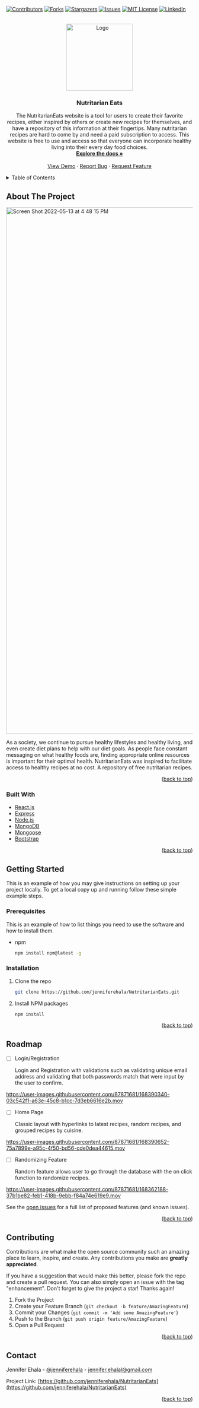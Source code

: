 <div id="top"></div>




[![Contributors][contributors-shield]][contributors-url]
[![Forks][forks-shield]][forks-url]
[![Stargazers][stars-shield]][stars-url]
[![Issues][issues-shield]][issues-url]
[![MIT License][license-shield]][license-url]
[![LinkedIn][linkedin-shield]][linkedin-url]



<!-- PROJECT LOGO -->
<br />
<div align="center">
  <a href="https://github.com/jenniferehala/NutritarianEats">
    <img src="https://user-images.githubusercontent.com/87871681/168386875-f130757d-54b7-4bb5-b81f-49c550101faa.png" alt="Logo" width="180" height="180">
  </a>

  
  
  
<h3 align="center">Nutritarian Eats</h3>

  <p align="center">
    The NutritarianEats website is a tool for users to create their favorite recipes, either inspired by others or create new recipes for themselves, and have a repository of this information at their fingertips. Many nutritarian recipes are hard to come by and need a paid subscription to access. This website is free to use and access so that everyone can incorporate healthy living into their every day food choices.
    <br />
    <a href="https://github.com/jenniferehala/NutritarianEats"><strong>Explore the docs »</strong></a>
    <br />
    <br />
    <a href="https://youtu.be/f2GPT2cmJBs">View Demo</a>
    ·
    <a href="https://github.com/jenniferehala/NutritarianEats/issues">Report Bug</a>
    ·
    <a href="https://github.com/jenniferehala/NutritarianEats/issues">Request Feature</a>
  </p>
</div>



<!-- TABLE OF CONTENTS -->
<details>
  <summary>Table of Contents</summary>
  <ol>
    <li>
      <a href="#about-the-project">About The Project</a>
      <ul>
        <li><a href="#built-with">Built With</a></li>
      </ul>
    </li>
    <li>
      <a href="#getting-started">Getting Started</a>
      <ul>
        <li><a href="#prerequisites">Prerequisites</a></li>
        <li><a href="#installation">Installation</a></li>
      </ul>
    </li>
    <li><a href="#roadmap">Roadmap</a></li>
    <li><a href="#contributing">Contributing</a></li>
    <li><a href="#contact">Contact</a></li>
  </ol>
</details>



<!-- ABOUT THE PROJECT -->
## About The Project

<img width="1419" alt="Screen Shot 2022-05-13 at 4 48 15 PM" src="https://user-images.githubusercontent.com/87871681/168387278-3ce92bba-4353-4cea-b5e4-d31d76781bf6.png">

As a society, we continue to pursue healthy lifestyles and healthy living, and even create diet plans to help with our diet goals. As people face constant messaging on what healthy foods are, finding appropriate online resources is important for their optimal health. NutritarianEats was inspired to facilitate access to healthy recipes at no cost. A repository of free nutritarian recipes.

<p align="right">(<a href="#top">back to top</a>)</p>



### Built With

* [React.js](https://reactjs.org/)
* [Express](https://expressjs.com/)
* [Node.js](https://nodejs.org/en/)
* [MongoDB](https://www.mongodb.com/)
* [Mongoose](https://mongoosejs.com/)
* [Bootstrap](https://getbootstrap.com)

<p align="right">(<a href="#top">back to top</a>)</p>



<!-- GETTING STARTED -->
## Getting Started

This is an example of how you may give instructions on setting up your project locally.
To get a local copy up and running follow these simple example steps.

### Prerequisites

This is an example of how to list things you need to use the software and how to install them.
* npm
  ```sh
  npm install npm@latest -g
  ```

### Installation


1. Clone the repo
   ```sh
   git clone https://github.com/jenniferehala/NutritarianEats.git
   ```
2. Install NPM packages
   ```sh
   npm install
   ```

<p align="right">(<a href="#top">back to top</a>)</p>



<!-- ROADMAP -->
## Roadmap

- [ ] Login/Registration 
  <p> Login and Registration with validations such as validating unique email address and validating that both 
  passwords match that were input by the user to confirm. </p>
  
https://user-images.githubusercontent.com/87871681/168390340-03c542f1-a63e-45c8-b1cc-7d3eb6616e2b.mov


  
- [ ] Home Page
  <p> Classic layout with hyperlinks to latest recipes, random recipes, and grouped recipes by cuisine. </p>


https://user-images.githubusercontent.com/87871681/168390652-75a7899e-a95c-4f50-bd56-cde0dea44615.mov





- [ ] Randomizing Feature
   <p> Random feature allows user to go through the database with the on click function to randomize recipes. </p>
https://user-images.githubusercontent.com/87871681/168362188-37b1be82-feb1-418b-9ebb-f84a74e619e9.mov

  


See the [open issues](https://github.com/jenniferehala/NutritarianEats/issues) for a full list of proposed features (and known issues).

<p align="right">(<a href="#top">back to top</a>)</p>



<!-- CONTRIBUTING -->
## Contributing

Contributions are what make the open source community such an amazing place to learn, inspire, and create. Any contributions you make are **greatly appreciated**.

If you have a suggestion that would make this better, please fork the repo and create a pull request. You can also simply open an issue with the tag "enhancement".
Don't forget to give the project a star! Thanks again!

1. Fork the Project
2. Create your Feature Branch (`git checkout -b feature/AmazingFeature`)
3. Commit your Changes (`git commit -m 'Add some AmazingFeature'`)
4. Push to the Branch (`git push origin feature/AmazingFeature`)
5. Open a Pull Request

<p align="right">(<a href="#top">back to top</a>)</p>



<!-- CONTACT -->
## Contact

Jennifer Ehala - [@jenniferehala](https://twitter.com/jenniferehala) - jennifer.ehalal@gmail.com

Project Link: [https://github.com/jenniferehala/NutritarianEats](https://github.com/jenniferehala/NutritarianEats)

<p align="right">(<a href="#top">back to top</a>)</p>






<!-- MARKDOWN LINKS & IMAGES -->
<!-- https://www.markdownguide.org/basic-syntax/#reference-style-links -->
[contributors-shield]: https://img.shields.io/github/contributors/jenniferehala/NutritarianEats.svg?style=for-the-badge
[contributors-url]: https://github.com/jenniferehala/NutritarianEats/graphs/contributors
[forks-shield]: https://img.shields.io/github/forks/jenniferehala/NutritarianEats.svg?style=for-the-badge
[forks-url]: https://github.com/jenniferehala/NutritarianEats/network/members
[stars-shield]: https://img.shields.io/github/stars/jenniferehala/NutritarianEats.svg?style=for-the-badge
[stars-url]: https://github.com/jenniferehala/NutritarianEats/stargazers
[issues-shield]: https://img.shields.io/github/issues/jenniferehala/NutritarianEats.svg?style=for-the-badge
[issues-url]: https://github.com/jenniferehala/NutritarianEats/issues
[license-shield]: https://img.shields.io/github/license/jenniferehala/NutritarianEats.svg?style=for-the-badge
[license-url]: https://github.com/jenniferehala/NutritarianEats/blob/master/LICENSE.txt
[linkedin-shield]: https://img.shields.io/badge/-LinkedIn-black.svg?style=for-the-badge&logo=linkedin&colorB=555
[linkedin-url]: https://linkedin.com/in/linkedin_username
[product-screenshot]: "https://user-images.githubusercontent.com/87871681/168387278-3ce92bba-4353-4cea-b5e4-d31d76781bf6.png">


<!--  *********************************** -->



